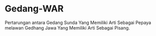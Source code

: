 # Gedang-WAR
Pertarungan antara Gedang Sunda Yang Memiliki Arti Sebagai Pepaya melawan Gedhang Jawa Yang Memiliki Arti Sebagai Pisang.

